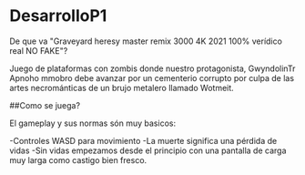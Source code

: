 # DesarrolloP1

De que va "Graveyard heresy master remix 3000 4K 2021 100% verídico real NO FAKE"?

Juego de plataformas con zombis donde nuestro protagonista, GwyndolinTr Apnoho mmobro debe avanzar por un cementerio corrupto por culpa de las artes necrománticas de un brujo metalero llamado Wotmeit.

##Como se juega?

El gameplay y sus normas són muy basicos:

-Controles WASD para movimiento
-La muerte significa una pérdida de vidas
-Sin vidas empezamos desde el principio con una pantalla de carga muy larga como castigo bien fresco.


